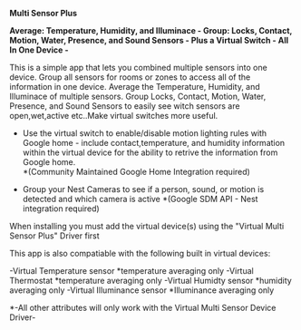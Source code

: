 <b>Multi Sensor Plus</b>

<b>Average: Temperature, Humidity, and Illuminace   -  Group:  Locks, Contact, Motion, Water, Presence, and Sound Sensors  - Plus  a Virtual Switch
                                                        -  All In One Device  -</b>

This is a simple app that lets you combined multiple sensors into one device.
Group all sensors for rooms or zones to access all of the information in one device.
Average the Temperature, Humidity, and Illuminace of multiple sensors.
Group Locks, Contact, Motion, Water, Presence, and Sound Sensors to easily see witch sensors are open,wet,active etc..Make virtual switches more useful.
* Use the virtual switch to enable/disable motion lighting rules with Google home - include contact,temperature, and humidity information within the virtual device for the ability to retrive the information from Google home.  
                      *(Community Maintained Google Home Integration required)
                   
* Group your Nest Cameras to see if a person, sound, or motion is detected and which camera is active
                      *(Google SDM API - Nest integration required)

                   
 
When installing you must add the virtual device(s) using the "Virtual Multi Sensor Plus" Driver first


This app is also compatiable with the following built in virtual devices:

-Virtual Temperature sensor    *temperature averaging only
-Virtual Thermostat            *temperature averaging only
-Virtual Humidty sensor        *humidity averaging only
-Virtual Illuminance sensor    *Illuminance averaging only

*-All other attributes will only work with the Virtual Multi Sensor Device Driver-

